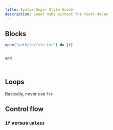 ```yaml
---
title: Syntax-Sugar Style Guide
description: Sweet Ruby without the tooth decay
---
```



## Blocks

~~~ruby
open("path/to/file.txt") do |f|
    

end
~~~


~~~ruby

~~~


~~~ruby

~~~


## Loops

Basically, never use `for`


## Control flow

### `if` versus `unless`

~~~ruby

~~~

~~~ruby

~~~

~~~ruby

~~~

